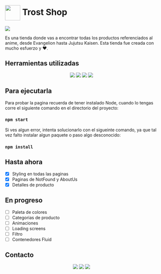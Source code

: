 # <img width="50px" align="center" justify="center" src="https://github.com/JoseLuisKoller/eCommerceV2/blob/master/src/assets/wall-rose.png" /> Trost Shop

<img src="https://raw.githubusercontent.com/JoseLuisKoller/eCommerceV2/master/src/assets/bg-landing.webp" />

Es una tienda donde vas a encontrar todas los productos referenciados al anime, desde Evangelion hasta Jujutsu Kaisen.
Esta tienda fue creada con mucho esfuerzo y ♥.

## Herramientas utilizadas
<p align="center">
<img src="https://img.shields.io/badge/npm-CB3837?style=for-the-badge&logo=npm&logoColor=white" />  <img src="https://img.shields.io/badge/React-20232A?style=for-the-badge&logo=react&logoColor=61DAFB" /> <img src="https://img.shields.io/badge/Bootstrap-563D7C?style=for-the-badge&logo=bootstrap&logoColor=white" />  <img src="https://img.shields.io/badge/Sass-CC6699?style=for-the-badge&logo=sass&logoColor=white" />
</p>

## Para ejecutarla

Para probar la pagina recuerda de tener instalado Node, cuando lo tengas corre el siguiente comando en el directorio del proyecto:

### `npm start`

Si ves algun error, intenta solucionarlo con el sigueinte comando, ya que tal vez falto instalar algun paquete o paso algo desconocido:

### `npm install`

## Hasta ahora

- [x] Styling en todas las paginas
- [x] Paginas de NotFound y AboutUs
- [x] Detalles de producto

## En progreso
- [ ] Paleta de colores
- [ ] Categorias de producto
- [ ] Animaciones
- [ ] Loading screens
- [ ] Filtro
- [ ] Contenedores Fluid

## Contacto
<p  align="center">
<a href="https://www.linkedin.com/in/joseluiskoller/">
<img src="https://img.shields.io/badge/LinkedIn-0077B5?style=for-the-badge&logo=linkedin&logoColor=white" /></a>
<a href="https://www.instagram.com/kolleermaann/">
<img src="https://img.shields.io/badge/Instagram-E4405F?style=for-the-badge&logo=instagram&logoColor=white" /></a>
<a href="https://twitter.com/KollerJoseLuis"><img src="https://img.shields.io/badge/Twitter-1DA1F2?style=for-the-badge&logo=twitter&logoColor=white" /></a>
  </p>
